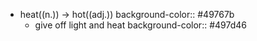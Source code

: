 - heat((n.)) -> hot((adj.))
  background-color:: #49767b
	- give off light and heat
	  background-color:: #497d46